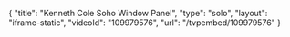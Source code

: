 {
    "title": "Kenneth Cole Soho Window Panel",
    "type": "solo",
    "layout": "iframe-static",
    "videoId": "109979576",
    "url": "\/tvpembed\/109979576"
}